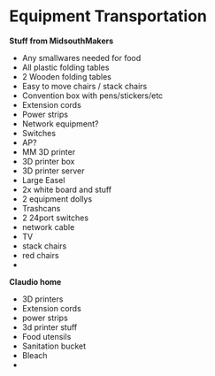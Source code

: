 Equipment Transportation
===

__Stuff from MidsouthMakers__
* Any smallwares needed for food
* All plastic folding tables
* 2 Wooden folding tables
* Easy to move chairs / stack chairs
* Convention box with pens/stickers/etc
* Extension cords
* Power strips
* Network equipment?
*   Switches
*   AP?
* MM 3D printer
* 3D printer box
* 3D printer server
* Large Easel
* 2x white board and stuff
* 2 equipment dollys 
* Trashcans 
* 2 24port switches
* network cable
* TV
* stack chairs
* red chairs
* 

__Claudio home__
* 3D printers
* Extension cords
* power strips
* 3d printer stuff
* Food utensils
* Sanitation bucket
* Bleach
* 
